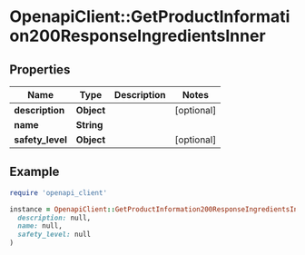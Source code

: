 # OpenapiClient::GetProductInformation200ResponseIngredientsInner

## Properties

| Name | Type | Description | Notes |
| ---- | ---- | ----------- | ----- |
| **description** | **Object** |  | [optional] |
| **name** | **String** |  |  |
| **safety_level** | **Object** |  | [optional] |

## Example

```ruby
require 'openapi_client'

instance = OpenapiClient::GetProductInformation200ResponseIngredientsInner.new(
  description: null,
  name: null,
  safety_level: null
)
```

